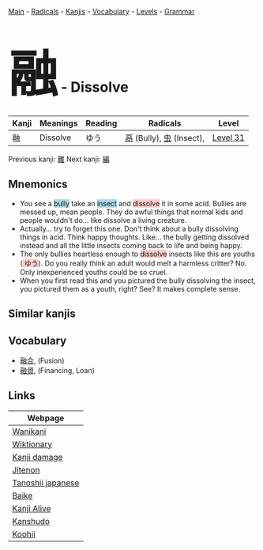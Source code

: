 <style> bigfont {font-size: 100px}</style>
[Main](../index.md) -
[Radicals](../radicals.md) -
[Kanjis](../kanjis.md) -
[Vocabulary](../vocabulary.md) -
[Levels](../levels.md) -
[Grammar](../grammar.md)
# <bigfont> 融</bigfont> - Dissolve 

| Kanji | Meanings | Reading | Radicals | Level |
| --- | --- | --- | --- | --- |
| 融 | Dissolve | ゆう | [鬲](../radicals/鬲.md) (Bully), [虫](../radicals/虫.md) (Insect),  | [Level 31](../levels/wk_level31.md) |

Previous kanji: [離](離.md) Next kanji: [編](編.md) 

## Mnemonics
 * You see a <span style="background-color:#ADD8E6"> bully</span> take an <span style="background-color:#ADD8E6"> insect</span> and <span style="background-color:#ffcccb"> dissolve</span> it in some acid. Bullies are messed up, mean people. They do awful things that normal kids and people wouldn't do... like dissolve a living creature.
* Actually... try to forget this one. Don't think about a bully dissolving things in acid. Think happy thoughts. Like... the bully getting dissolved instead and all the little insects coming back to life and being happy.
* The only bullies heartless enough to <span style="background-color:#ffcccb"> dissolve</span> insects like this are youths (<span style="background-color:#ffcccb"> ゆう</span>). Do you really think an adult would melt a harmless critter? No. Only inexperienced youths could be so cruel.
* When you first read this and you pictured the bully dissolving the insect, you pictured them as a youth, right? See? It makes complete sense.


## Similar kanjis
 


## Vocabulary
 * [融合](../vocabulary/融.md), (Fusion)
* [融資](../vocabulary/融.md), (Financing, Loan)



## Links 

| Webpage |
| --- |
| [Wanikani          ](https://www.wanikani.com/kanji/融) |
| [Wiktionary        ](https://en.wiktionary.org/wiki/融) |
| [Kanji damage      ](http://www.kanjidamage.com/kanji/search?utf8=✓&q=融) |
| [Jitenon           ](https://jitenon.com/kanji/融) |
| [Tanoshii japanese ](https://www.tanoshiijapanese.com/dictionary/kanji.cfm?k=融) |
| [Baike             ](https://baike.baidu.com/item/融) |
| [Kanji Alive       ](https://app.kanjialive.com/融) |
| [Kanshudo          ](https://www.kanshudo.com/searchmn?q=融) |
| [Koohii            ](https://kanji.koohii.com/study/kanji/融) |

